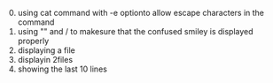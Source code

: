 0. using cat command with -e optionto allow escape characters in the command
1. using "" and / to makesure that the confused smiley is displayed properly
2. displaying a file
3. displayin 2files
4. showing the last 10 lines


